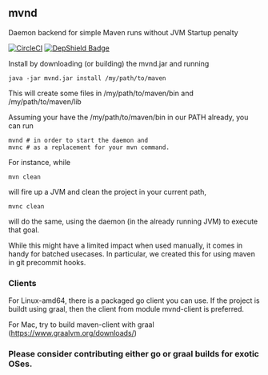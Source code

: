 ## mvnd
Daemon backend for simple Maven runs without JVM Startup penalty

[![CircleCI](https://circleci.com/gh/uweschaefer/mvnd/tree/master.svg?style=svg)](https://circleci.com/gh/uweschaefer/mvnd/tree/master)
[![DepShield Badge](https://depshield.sonatype.org/badges/uweschaefer/mvnd/depshield.svg)](https://depshield.github.io)

Install by downloading (or building) the mvnd.jar and running

	java -jar mvnd.jar install /my/path/to/maven

This will create some files in /my/path/to/maven/bin and /my/path/to/maven/lib

Assuming your have the /my/path/to/maven/bin in our PATH already, you can run

    mvnd # in order to start the daemon and
    mvnc # as a replacement for your mvn command. 

For instance, while

    mvn clean 

will fire up a JVM and clean the project in your current path,

    mvnc clean

will do the same, using the daemon (in the already running JVM) to execute that goal.

While this might have a limited impact when used manually, it comes in handy for batched usecases. In particular, we created this for using maven in git precommit hooks.

### Clients

For Linux-amd64, there is a packaged go client you can use. If the project
is buildt using graal, then the client from module mvnd-client is preferred.

For Mac, try to build maven-client with graal
(https://www.graalvm.org/downloads/)

### Please consider contributing either go or graal builds for exotic OSes.
